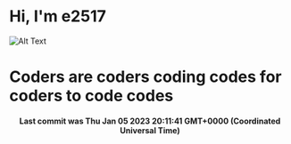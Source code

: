 # Hi, I'm e2517

![Alt Text](https://github.com/E2517/e2517/blob/master/images/background.gif)

# Coders are coders coding codes for coders to code codes

<h4 align="center">Last commit was Thu Jan 05 2023 20:11:41 GMT+0000 (Coordinated Universal Time)</h4>
